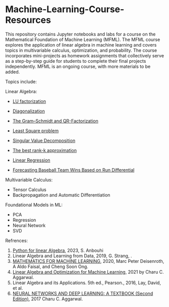 # Machine-Learning-Course-Resources
This repository contains Jupyter notebooks and labs for a course on the Mathematical Foundation of Machine Learning (MFML). The MFML course explores the application of linear algebra in machine learning and covers topics in multivariable calculus, optimization, and probability. The course incorporates mini-projects as homework assignments that collectively serve as a step-by-step guide for students to complete their final projects independently. MFML is an ongoing course, with more materials to be added.

Topics include:

Linear Algebra:
- [LU factorization](https://colab.research.google.com/github/Soheilp86/Machine-Learning-Course-Resources/blob/main/1-%20LU-Factorization.ipynb)

- [Diagonalization](https://colab.research.google.com/github/Soheilp86/Machine-Learning-Course-Resources/blob/main/2-Diagonalization.ipynb) 

- [The Gram–Schmidt and QR-Factorization](https://colab.research.google.com/github/Soheilp86/Machine-Learning-Course-Resources/blob/main/4-%20The%20Gram%E2%80%93Schmidt%20and%20QR-Factorization.ipynb)
  

- [Least Square problem](https://colab.research.google.com/github/Soheilp86/Machine-Learning-Course-Resources/blob/main/5-%20Least-Squares%20Problems-Class.ipynb)
  
- [Singular Value Decomposition](https://colab.research.google.com/github/Soheilp86/Machine-Learning-Course-Resources/blob/main/7-SVD.ipynb)
  
- [The best rank-k approximation](https://colab.research.google.com/github/Soheilp86/Machine-Learning-Course-Resources/blob/main/8.%20Low%20rank%20approximation_complete.ipynb)

- [Linear Regression](https://colab.research.google.com/github/Soheilp86/Machine-Learning-Course-Resources/blob/main/6-%20Regression.ipynb)
  
- [Forecasting Baseball Team Wins Based on Run Differential](https://colab.research.google.com/github/Soheilp86/Machine-Learning-Course-Resources/blob/main/SLR.ipynb)


Multivariable Calculus:
- Tensor Calculus
- Backpropagation and Automatic Differentiation

Foundational Models in ML:
- PCA
- Regression
- Neural Network
- SVD


Refrences: 
1. [Python for linear Algebra](https://timothyprojectgig.github.io/JB_Math_Textbook/Undergrad/Linear/0.html), 2023, S. Anbouhi
2. Linear Algebra and Learning from Data, 2019, G. Strang, .
3. [MATHEMATICS FOR MACHINE LEARNING](https://github.com/mml-book/mml-book.github.io/blob/master/book/mml-book_printed.pdf), 2020, Marc Peter Deisenroth, A Aldo Faisal, and Cheng Soon Ong.
4. [Linear Algebra and Optimization for Machine Learning](http://www.charuaggarwal.net/Linear-Algebra-And-Optimization.pdf), 2021 by Charu C. Aggarwal.
5. Linear Algebra and its Applications. 5th ed., Pearson., 2016, Lay, David, et al.
6. [NEURAL NETWORKS AND DEEP LEARNING: A TEXTBOOK (Second Edition)](http://www.charuaggarwal.net/neural.htm), 2017 Charu C. Aggarwal.





